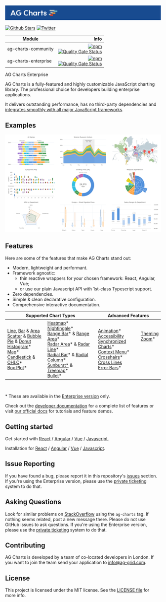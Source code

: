 <picture><source media="(prefers-color-scheme: dark)" srcset="./.github/banner-dark.png"><source media="(prefers-color-scheme: light)" srcset="./.github/banner-light.png"><img alt="AG Charts canvas-based charting trusted by the community, built for enterprise." src="./.github/banner-light.png"></picture>

[![Github Stars](https://img.shields.io/github/stars/ag-grid/ag-charts?style=social)](https://github.com/ag-grid/ag-charts) [![Twitter](https://img.shields.io/twitter/follow/ag_grid?style=social)](https://twitter.com/ag_grid)

| Module               |                                                                                                                                                                                                                                                                                                        Info |
| -------------------- | ----------------------------------------------------------------------------------------------------------------------------------------------------------------------------------------------------------------------------------------------------------------------------------------------------------: |
| ag-charts-community  | [![npm](https://img.shields.io/npm/dm/ag-charts-community)](https://www.npmjs.com/package/ag-charts-community) <br> [![Quality Gate Status](https://sonarcloud.io/api/project_badges/measure?project=ag-charts-community&metric=alert_status)](https://sonarcloud.io/dashboard?id=ag-charts-community) <br> |
| ag-charts-enterprise |    [![npm](https://img.shields.io/npm/dm/ag-charts-enterprise)](https://www.npmjs.com/package/ag-charts-enterprise) <br> [![Quality Gate Status](https://sonarcloud.io/api/project_badges/measure?project=ag-charts-community&metric=alert_status)](https://sonarcloud.io/dashboard?id=ag-charts-community) |

AG Charts Enterprise

AG Charts is a fully-featured and highly customizable JavaScript charting library. The professional choice for developers building enterprise applications.

It delivers outstanding performance, has no third-party dependencies and [integrates smoothly with all major JavaScript frameworks](https://charts.ag-grid.com/javascript/supported-frameworks/?utm_source=ag-grid-readme&utm_medium=repository&utm_campaign=github).

## Examples

<a href="https://charts.ag-grid.com/gallery/?utm_source=ag-grid-readme&utm_medium=repository&utm_campaign=github"><picture><source media="(prefers-color-scheme: dark)" srcset="./.github/example-1-dark.png"><source media="(prefers-color-scheme: light)" srcset="./.github/example-1-light.png"><img alt="Images from our gallery" src="./.github/example-1-light.png"></picture></a>

## Features

Here are some of the features that make AG Charts stand out:

-   Modern, lightweight and performant.
-   Framework agnostic:
    -   thin reactive wrappers for your chosen framework: React, Angular, Vue;
    -   or use our plain Javascript API with 1st-class Typescript support.
-   Zero dependencies.
-   Simple & clean declarative configuration.
-   Comprehensive interactive documentation.

<table>
    <thead>
        <th colspan="2">
            Supported Chart Types
        </th>
        <th colspan="2">
            Advanced Features
        </th>
    </thead>
    <tbody>
        <tr>
            <td>
                <a href="https://charts.ag-grid.com/javascript/line-series/?utm_source=ag-charts-readme&utm_medium=repository&utm_campaign=github">Line</a>, <a href="https://charts.ag-grid.com/javascript/bar-series/?utm_source=ag-charts-readme&utm_medium=repository&utm_campaign=github">Bar</a> & <a href="https://charts.ag-grid.com/javascript/area-series/?utm_source=ag-charts-readme&utm_medium=repository&utm_campaign=github">Area</a><br/>
                <a href="https://charts.ag-grid.com/javascript/scatter-series/?utm_source=ag-charts-readme&utm_medium=repository&utm_campaign=github">Scatter</a> & <a href="https://charts.ag-grid.com/javascript/bubble-series/?utm_source=ag-charts-readme&utm_medium=repository&utm_campaign=github">Bubble</a><br/>
                <a href="https://charts.ag-grid.com/javascript/pie-series/?utm_source=ag-charts-readme&utm_medium=repository&utm_campaign=github">Pie</a> & <a href="https://charts.ag-grid.com/javascript/donut-series/?utm_source=ag-charts-readme&utm_medium=repository&utm_campaign=github">Donut</a><br/>
                <a href="https://charts.ag-grid.com/javascript/histogram-series/?utm_source=ag-charts-readme&utm_medium=repository&utm_campaign=github">Histogram</a>*<br/>
                <a href="https://charts.ag-grid.com/javascript/maps/?utm_source=ag-charts-readme&utm_medium=repository&utm_campaign=github">Map</a>*<br/>
                <a href="https://charts.ag-grid.com/javascript/candlestick-series/?utm_source=ag-charts-readme&utm_medium=repository&utm_campaign=github">Candlestick</a> & <a href="https://charts.ag-grid.com/javascript/ohlc-series/?utm_source=ag-charts-readme&utm_medium=repository&utm_campaign=github">OHLC</a>*<br/>
                <a href="https://charts.ag-grid.com/javascript/box-plot-series/?utm_source=ag-charts-readme&utm_medium=repository&utm_campaign=github">Box Plot</a>*<br/>
            </td>
            <td>
                <a href="https://charts.ag-grid.com/javascript/heatmap-series/?utm_source=ag-charts-readme&utm_medium=repository&utm_campaign=github">Heatmap</a>*<br/>
                <a href="https://charts.ag-grid.com/javascript/nightingale-series/?utm_source=ag-charts-readme&utm_medium=repository&utm_campaign=github">Nightingale</a>*<br/>
                <a href="https://charts.ag-grid.com/javascript/range-bar-series/?utm_source=ag-charts-readme&utm_medium=repository&utm_campaign=github">Range Bar</a>* & <a href="https://charts.ag-grid.com/javascript/range-area-series/?utm_source=ag-charts-readme&utm_medium=repository&utm_campaign=github">Range Area</a>*<br/>
                <a href="https://charts.ag-grid.com/javascript/radar-area-series/?utm_source=ag-charts-readme&utm_medium=repository&utm_campaign=github">Radar Area</a>* & <a href="https://charts.ag-grid.com/javascript/radar-line-series/?utm_source=ag-charts-readme&utm_medium=repository&utm_campaign=github">Radar Line</a>*<br/>
                <a href="https://charts.ag-grid.com/javascript/radial-bar-series/?utm_source=ag-charts-readme&utm_medium=repository&utm_campaign=github">Radial Bar</a>* & <a href="https://charts.ag-grid.com/javascript/radial-column-series/?utm_source=ag-charts-readme&utm_medium=repository&utm_campaign=github">Radial Column</a>*<br/>
                <a href="https://charts.ag-grid.com/javascript/sunburst-series/?utm_source=ag-charts-readme&utm_medium=repository&utm_campaign=github">Sunburst*</a> & <a href="https://charts.ag-grid.com/javascript/treemap-series/?utm_source=ag-charts-readme&utm_medium=repository&utm_campaign=github">Treemap</a>*<br/>
                <a href="https://charts.ag-grid.com/javascript/bullet-series/?utm_source=ag-charts-readme&utm_medium=repository&utm_campaign=github">Bullet</a>*<br/>
            </td>
            <td>
                <a href="https://charts.ag-grid.com/javascript/animation/?utm_source=ag-charts-readme&utm_medium=repository&utm_campaign=github">Animation</a>*<br/>
                <a href="https://charts.ag-grid.com/javascript/accessibility/?utm_source=ag-charts-readme&utm_medium=repository&utm_campaign=github">Accessibility</a><br/>
                <a href="https://charts.ag-grid.com/javascript/sync/?utm_source=ag-charts-readme&utm_medium=repository&utm_campaign=github">Synchronized Charts</a>*<br/>
                <a href="https://charts.ag-grid.com/javascript/context-menu/?utm_source=ag-charts-readme&utm_medium=repository&utm_campaign=github">Context Menu</a>*<br/>
                <a href="https://charts.ag-grid.com/javascript/axes-crosshairs/?utm_source=ag-charts-readme&utm_medium=repository&utm_campaign=github">Crosshairs</a>*<br/>
                <a href="https://charts.ag-grid.com/javascript/axes-cross-lines/?utm_source=ag-charts-readme&utm_medium=repository&utm_campaign=github">Cross Lines </a><br/>
                <a href="https://charts.ag-grid.com/javascript/error-bars/?utm_source=ag-charts-readme&utm_medium=repository&utm_campaign=github">Error Bars</a>*<br/>
            </td>
            <td>
                <a href="https://charts.ag-grid.com/javascript/themes/?utm_source=ag-charts-readme&utm_medium=repository&utm_campaign=github">Theming</a><br/>
                <a href="https://charts.ag-grid.com/javascript/zoom/?utm_source=ag-charts-readme&utm_medium=repository&utm_campaign=github">Zoom</a>*<br/>
                <br/>
                <br/>
                <br/>
                <br/>
                <br/>
            </td>
        </tr>
    </tbody>
</table>
<br/>

\* These are available in the [Enterprise version](https://charts.ag-grid.com/license-pricing/?utm_source=ag-grid-readme&utm_medium=repository&utm_campaign=github) only.

Check out the [developer documentation](https://charts.ag-grid.com/javascript/?utm_source=ag-grid-readme&utm_medium=repository&utm_campaign=github) for a complete list of features or visit [our official docs](https://charts.ag-grid.com/?utm_source=ag-grid-readme&utm_medium=repository&utm_campaign=github) for tutorials and feature demos.

## Getting started

<!-- START Getting started -->

Get started with [React](https://charts.ag-grid.com/react/quick-start/?utm_source=ag-charts-readme&utm_medium=repository&utm_campaign=github) / [Angular](https://charts.ag-grid.com/angular/quick-start/?utm_source=ag-charts-readme&utm_medium=repository&utm_campaign=github) / [Vue](https://charts.ag-grid.com/vue/quick-start/?utm_source=ag-charts-readme&utm_medium=repository&utm_campaign=github) / [Javascript](https://charts.ag-grid.com/javascript/quick-start/?utm_source=ag-charts-readme&utm_medium=repository&utm_campaign=github).

Installation for [React](https://charts.ag-grid.com/react/installation/) / [Angular](https://charts.ag-grid.com/angular/installation/) / [Vue](https://charts.ag-grid.com/vue/installation/) / [Javascript](https://charts.ag-grid.com/javascript/installation/).

<!-- END Getting started -->

## Issue Reporting

If you have found a bug, please report it in this repository's [issues](https://github.com/ag-grid/ag-charts/issues) section. If you're using the Enterprise version, please use the [private ticketing](https://ag-grid.zendesk.com/) system to do that.

## Asking Questions

Look for similar problems on [StackOverflow](https://stackoverflow.com/questions/tagged/ag-charts) using the `ag-charts` tag. If nothing seems related, post a new message there. Please do not use GitHub issues to ask questions. If you're using the Enterprise version, please use the [private ticketing](https://ag-grid.zendesk.com/) system to do that.

## Contributing

AG Charts is developed by a team of co-located developers in London. If you want to join the team send your application to info@ag-grid.com.

## License

This project is licensed under the MIT license. See the [LICENSE file](./LICENSE.txt) for more info.
